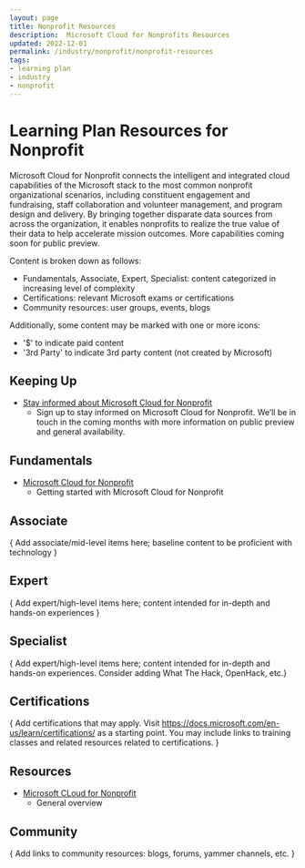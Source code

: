 ```yaml
---
layout: page
title: Nonprofit Resources
description:  Microsoft Cloud for Nonprofits Resources
updated: 2022-12-01
permalink: /industry/nonprofit/nonprofit-resources
tags:
- learning plan
- industry
- nonprofit
---
```


# Learning Plan Resources for Nonprofit

Microsoft Cloud for Nonprofit connects the intelligent and integrated cloud capabilities of the Microsoft stack to the most common nonprofit organizational scenarios, including constituent engagement and fundraising, staff collaboration and volunteer management, and program design and delivery. By bringing together disparate data sources from across the organization, it enables nonprofits to realize the true value of their data to help accelerate mission outcomes. More capabilities coming soon for public preview.

Content is broken down as follows:
* Fundamentals, Associate, Expert, Specialist: content categorized in increasing level of complexity
* Certifications: relevant Microsoft exams or certifications
* Community resources: user groups, events, blogs

Additionally, some content may be marked with one or more icons:
* '$' to indicate paid content
* '3rd Party' to indicate 3rd party content (not created by Microsoft)

## Keeping Up

* [Stay informed about Microsoft Cloud for Nonprofit](https://nonprofits.tsi.microsoft.com/Microsoft-Cloud-for-Nonprofit-Sign-to-stay-Informed/)
    * Sign up to stay informed on Microsoft Cloud for Nonprofit. We’ll be in touch in the coming months with more information on public preview and general availability.


## Fundamentals

* [Microsoft Cloud for Nonprofit](https://nonprofit.microsoft.com/en-us/getting-started)
    * Getting started with Microsoft Cloud for Nonprofit

## Associate

{ Add associate/mid-level items here; baseline content to be proficient with technology }


## Expert

{ Add expert/high-level items here; content intended for in-depth and hands-on experiences }


## Specialist

{ Add expert/high-level items here; content intended for in-depth and hands-on experiences.  Consider adding What The Hack, OpenHack, etc.}


## Certifications

{ Add certifications that may apply. Visit https://docs.microsoft.com/en-us/learn/certifications/ as a starting point.  You may include links to training classes and related resources related to certifications.  }

## Resources

* [Microsoft CLoud for Nonprofit](https://www.microsoft.com/en-us/nonprofits/microsoft-cloud-for-nonprofit)
    * General overview

## Community

{ Add links to community resources: blogs, forums, yammer channels, etc. }
